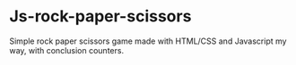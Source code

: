 ﻿# Js-rock-paper-scissors
Simple rock paper scissors game made with HTML/CSS and Javascript my way, with conclusion counters.
